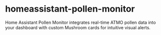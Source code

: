 # homeassistant-pollen-monitor
Home Assistant Pollen Monitor integrates real-time ATMO pollen data into your dashboard with custom Mushroom cards for intuitive visual alerts.
